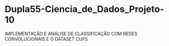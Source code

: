 # Dupla55-Ciencia_de_Dados_Projeto-10
IMPLEMENTAÇÃO E ANÁLISE DE CLASSIFICAÇÃO COM REDES CONVOLUCIONAIS E O DATASET CUFS
